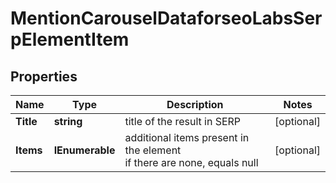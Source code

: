 # MentionCarouselDataforseoLabsSerpElementItem


## Properties

| Name | Type | Description | Notes |
|------------ | ------------- | ------------- | -------------|
**Title** | **string** | title of the result in SERP |[optional]|
**Items** | **IEnumerable<MentionCarouselElement>** | additional items present in the element<br>if there are none, equals null |[optional]|